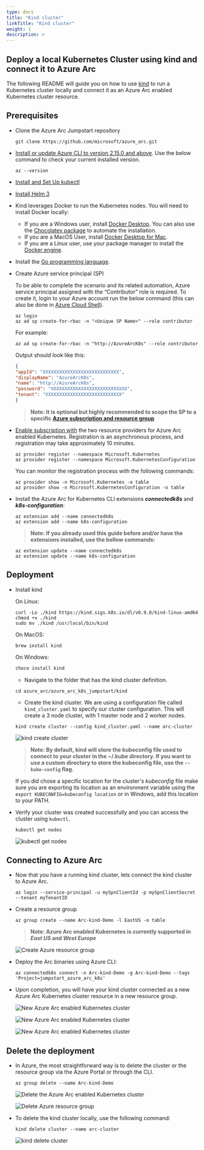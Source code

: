 ```yaml
---
type: docs
title: "Kind cluster"
linkTitle: "Kind cluster"
weight: 1
description: >
---
```


## Deploy a local Kubernetes Cluster using kind and connect it to Azure Arc

The following README will guide you on how to use [kind](https://kind.sigs.k8s.io/) to run a Kubernetes cluster locally and connect it as an Azure Arc enabled Kubernetes cluster resource.

## Prerequisites

* Clone the Azure Arc Jumpstart repository

    ```shell
    git clone https://github.com/microsoft/azure_arc.git
    ```

* [Install or update Azure CLI to version 2.15.0 and above](https://docs.microsoft.com/en-us/cli/azure/install-azure-cli?view=azure-cli-latest). Use the below command to check your current installed version.

  ```shell
  az --version
  ```

* [Install and Set Up kubectl](https://kubernetes.io/docs/tasks/tools/install-kubectl/)

* [Install Helm 3](https://helm.sh/docs/intro/install/)

* Kind leverages Docker to run the Kubernetes nodes. You will need to install Docker locally:

  * If you are a Windows user, install [Docker Desktop](https://www.docker.com/products/docker-desktop). You can also use the [Chocolatey package](https://chocolatey.org/packages/docker-desktop) to automate the installation.
  * If you are a MacOS User, install [Docker Desktop for Mac](https://docs.docker.com/docker-for-mac/).
  * If you are a Linux user, use your package manager to install the [Docker engine](https://docs.docker.com/engine/install/).

* Install the [Go programming language](https://golang.org/dl/).

* Create Azure service principal (SP)

  To be able to complete the scenario and its related automation, Azure service principal assigned with the “Contributor” role is required. To create it, login to your Azure account run the below command (this can also be done in [Azure Cloud Shell](https://shell.azure.com/)).

  ```shell
  az login
  az ad sp create-for-rbac -n "<Unique SP Name>" --role contributor
  ```

  For example:

  ```shell
  az ad sp create-for-rbac -n "http://AzureArcK8s" --role contributor
  ```

  Output should look like this:

  ```json
  {
  "appId": "XXXXXXXXXXXXXXXXXXXXXXXXXXXX",
  "displayName": "AzureArcK8s",
  "name": "http://AzureArcK8s",
  "password": "XXXXXXXXXXXXXXXXXXXXXXXXXXXX",
  "tenant": "XXXXXXXXXXXXXXXXXXXXXXXXXXXX"
  }
  ```

  > **Note: It is optional but highly recommended to scope the SP to a specific [Azure subscription and resource group](https://docs.microsoft.com/en-us/cli/azure/ad/sp?view=azure-cli-latest)**

* [Enable subscription with](https://docs.microsoft.com/en-us/azure/azure-resource-manager/management/resource-providers-and-types#register-resource-provider) the two resource providers for Azure Arc enabled Kubernetes. Registration is an asynchronous process, and registration may take approximately 10 minutes.

  ```shell
  az provider register --namespace Microsoft.Kubernetes
  az provider register --namespace Microsoft.KubernetesConfiguration
  ```

  You can monitor the registration process with the following commands:

  ```shell
  az provider show -n Microsoft.Kubernetes -o table
  az provider show -n Microsoft.KubernetesConfiguration -o table
  ```

* Install the Azure Arc for Kubernetes CLI extensions ***connectedk8s*** and ***k8s-configuration***:

  ```shell
  az extension add --name connectedk8s
  az extension add --name k8s-configuration
  ```

  > **Note: If you already used this guide before and/or have the extensions installed, use the bellow commands:**

  ```shell
  az extension update --name connectedk8s
  az extension update --name k8s-configuration
  ```

## Deployment

* Install kind

  On Linux:

  ```shell
  curl -Lo ./kind https://kind.sigs.k8s.io/dl/v0.9.0/kind-linux-amd64
  chmod +x ./kind
  sudo mv ./kind /usr/local/bin/kind
  ```
  
  On MacOS:

  ```shell
  brew install kind
  ```

  On Windows:

  ```powershell
  choco install kind
  ```

  * Navigate to the folder that has the kind cluster definition.

  ```shell
  cd azure_arc/azure_arc_k8s_jumpstart/kind
  ```

  * Create the kind cluster. We are using a configuration file called `kind_cluster.yaml` to specify our cluster configuration. This will create a 3 node cluster, with 1 master node and 2 worker nodes.

  ```shell
  kind create cluster --config kind_cluster.yaml --name arc-cluster
  ```

  ![kind create cluster](./01.png)

  > **Note: By default, kind will store the kubeconfig file used to connect to your cluster in the ~/.kube directory. If you want to use a custom directory to store the kubeconfig file, use the `--kube-config` flag.**

  If you did chose a specific location for the cluster's *kubeconfig* file make sure you are exporting its location as an environment variable using the `export KUBECONFIG=kubeconfig location` or in Windows, add this location to your PATH.
  
* Verify your cluster was created successfully and you can access the cluster using `kubectl`.

  ```shell
  kubectl get nodes
  ```
  
  ![kubectl get nodes](./02.png)

## Connecting to Azure Arc

* Now that you have a running kind cluster, lets connect the kind cluster to Azure Arc.

  ```shell
  az login --service-principal -u mySpnClientId -p mySpnClientSecret --tenant myTenantID
  ```

* Create a resource group

  ```shell
  az group create --name Arc-kind-Demo -l EastUS -o table
  ```

  > **Note: Azure Arc enabled Kubernetes is currently supported in *East US* and *West Europe***

  ![Create Azure resource group](./03.png)

* Deploy the Arc binaries using Azure CLI:

  ```shell
  az connectedk8s connect -n Arc-kind-Demo -g Arc-kind-Demo --tags 'Project=jumpstart_azure_arc_k8s'
  ```

* Upon completion, you will have your kind cluster connected as a new Azure Arc Kubernetes cluster resource in a new resource group.

  ![New Azure Arc enabled Kubernetes cluster](./04.png)

  ![New Azure Arc enabled Kubernetes cluster](./05.png)

  ![New Azure Arc enabled Kubernetes cluster](./06.png)

## Delete the deployment

* In Azure, the most straightforward way is to delete the cluster or the resource group via the Azure Portal or through the CLI.

  ```shell
  az group delete --name Arc-kind-Demo
  ```

  ![Delete the Azure Arc enabled Kubernetes cluster](./07.png)

  ![Delete Azure resource group](./08.png)

* To delete the kind cluster locally, use the following command:

  ```shell
  kind delete cluster --name arc-cluster
  ```

  ![kind delete cluster](./09.png)
